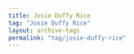 ```yaml
---
title: Josie Duffy Rice
tag: "Josie Duffy Rice"
layout: archive-tags
permalink: "tag/josie-duffy-rice"
---
```

